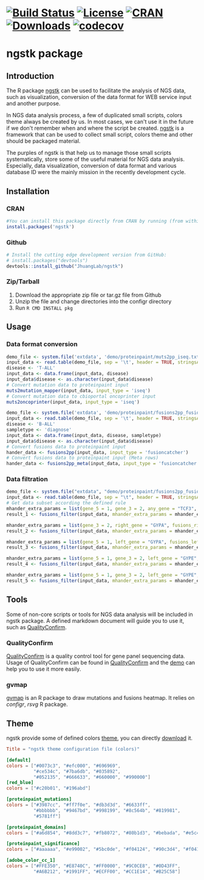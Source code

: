 # [![Build Status](https://travis-ci.org/JhuangLab/ngstk.svg)](https://travis-ci.org/JhuangLab/ngstk) [![License](https://img.shields.io/badge/license-MIT-brightgreen.svg?style=flat)](https://en.wikipedia.org/wiki/MIT_License) [![CRAN](http://www.r-pkg.org/badges/version/ngstk)](https://cran.r-project.org/package=ngstk) [![Downloads](http://cranlogs.r-pkg.org/badges/ngstk?color=brightgreen)](http://www.r-pkg.org/pkg/ngstk) [![codecov](https://codecov.io/github/JhuangLab/ngstk/branch/master/graphs/badge.svg)](https://codecov.io/github/JhuangLab/ngstk)

ngstk package
==============

## Introduction

The R package [ngstk](https://github.com/JhuangLab/ngstk) can be used to facilitate the analysis of NGS data, such as visualization, conversion of the data format for WEB service input and another purpose.

In NGS data analysis process, a few of duplicated small scripts, colors theme always be created by us. In most cases, we can't use it in the future if we don't remember when and where the script be created. [ngstk](https://github.com/JhuangLab/ngstk) is a framework that can be used to collect small script, colors theme and other should be packaged material.

The purples of ngstk is that help us to manage those small scripts systematically, store some of the useful material for NGS data analysis.
Especially, data visualization, conversion of data format and various database ID were the mainly mission in the recently development cycle.

## Installation

### CRAN

``` r
#You can install this package directly from CRAN by running (from within R):
install.packages('ngstk')
```

### Github

``` r
# Install the cutting edge development version from GitHub:
# install.packages("devtools")
devtools::install_github("JhuangLab/ngstk")
```

### Zip/Tarball

1. Download the appropriate zip file or tar.gz file from Github
2. Unzip the file and change directories into the configr directory
3. Run `R CMD INSTALL pkg`

## Usage

### Data format conversion

```r
demo_file <- system.file('extdata', 'demo/proteinpaint/muts2pp_iseq.txt', package = 'ngstk')
input_data <- read.table(demo_file, sep = '\t', header = TRUE, stringsAsFactors = FALSE)
disease <- 'T-ALL'
input_data <- data.frame(input_data, disease)
input_data$disease <- as.character(input_data$disease)
# Convert mutation data to proteinpaint input
muts2mutation_mapper(input_data, input_type = 'iseq')
# Convert mutation data to cbioportal oncoprinter input
muts2oncoprinter(input_data, input_type = 'iseq')

demo_file <- system.file('extdata', 'demo/proteinpaint/fusions2pp_fusioncatcher.txt', package = 'ngstk')
input_data <- read.table(demo_file, sep = '\t', header = TRUE, stringsAsFactors = FALSE)
disease <- 'B-ALL'
sampletype <- 'diagnose'
input_data <- data.frame(input_data, disease, sampletype)
input_data$disease <- as.character(input_data$disease)
# Convert fusions data to proteinpaint input
hander_data <- fusions2pp(input_data, input_type = 'fusioncatcher')
# Convert fusions data to proteinpaint input (Meta rows)
hander_data <- fusions2pp_meta(input_data, input_type = 'fusioncatcher')
```

### Data filtration

```r
demo_file <- system.file("extdata", "demo/proteinpaint/fusions2pp_fusioncatcher.txt", package = "ngstk")
input_data <- read.table(demo_file, sep = "\t", header = TRUE, stringsAsFactors = FALSE)
# Get data subset according the defined rule
mhander_extra_params = list(gene_5 = 1, gene_3 = 2, any_gene = "TCF3", fusions_any_match_flag = TRUE)
result_1 <- fusions_filter(input_data, mhander_extra_params = mhander_extra_params)

mhander_extra_params = list(gene_3 = 2, right_gene = "GYPA", fusions_right_match_flag = TRUE)
result_2 <- fusions_filter(input_data, mhander_extra_params = mhander_extra_params)

mhander_extra_params = list(gene_5 = 1, left_gene = "GYPA", fusions_left_match_flag = TRUE)
result_3 <- fusions_filter(input_data, mhander_extra_params = mhander_extra_params)

mhander_extra_params = list(gene_5 = 1, gene_3 = 2, left_gene = "GYPE", right_gene = "GYPA", fusions_full_match_flag = TRUE)
result_4 <- fusions_filter(input_data, mhander_extra_params = mhander_extra_params)

mhander_extra_params = list(gene_5 = 1, gene_3 = 2, left_gene = "GYPE", right_gene = "GYPA", fusions_anyfull_match_flag = TRUE)
result_5 <- fusions_filter(input_data, mhander_extra_params = mhander_extra_params)
```

## Tools

Some of non-core scripts or tools for NGS data analysis will be included in ngstk package. A defined markdown document will guide you to use it, such as [QualityConfirm](https://github.com/JhuangLab/ngstk/tree/master/inst/extdata/tools/QualityConfirm/README.md).

### QualityConfirm

[QualityConfirm](https://github.com/JhuangLab/ngstk/tree/master/inst/extdata/tools/QualityConfirm/) is a quality control tool for gene panel sequencing data. Usage of QualityConfirm can be found in [QualityConfirm](https://github.com/JhuangLab/ngstk/tree/master/inst/extdata/tools/QualityConfirm/README.md) and the [demo](https://github.com/JhuangLab/ngstk/tree/master/inst/extdata/tools/QualityConfirm/demo.R) can help you to use it more easily.

### gvmap

[gvmap](https://github.com/JhuangLab/ngstk/tree/master/inst/extdata/tools/gvmap/) is an R package to draw mutations and fusions heatmap. It relies on *configr*, *rsvg* R package.

## Theme

ngstk provide some of defined colors [theme](https://github.com/JhuangLab/ngstk/blob/master/inst/extdata/config/theme.toml), you can directly [download](https://raw.githubusercontent.com/JhuangLab/ngstk/master/inst/extdata/config/theme.toml) it.

```toml
Title = "ngstk theme configuration file (colors)"

[default]
colors = ["#0073c3", "#efc000", "#696969",
          "#ce534c", "#7ba6db", "#035892",
          "#052135", "#666633", "#660000", "#990000"]
[red_blue]
colors = ["#c20b01", "#196abd"]

[proteinpaint_mutations]
colors = ["#3987cc", "#ff7f0e", "#db3d3d", "#6633ff",
          "#bbbbbb", "#9467bd", "#998199", "#8c564b", "#819981",
          "#5781ff"]

[proteinpaint_domains]
colors = ["#a6d854", "#8dd3c7", "#fb8072", "#80b1d3", "#bebada", "#e5c494", "#fdb462", "#b3b3b3"]

[proteinpaint_significance]
colors = ["#aaaaaa", "#e99002", "#5bc0de", "#f04124", "#90c3d4", "#f04124", "#43ac6a"]

[adobe_color_cc_1]
colors = ["#FFE350", "#E8740C", "#FF0000", "#9C0CE8", "#0D43FF",
          "#A6B212", "#1991FF", "#ECFF00", "#CC1E14", "#B25C58"]
```
